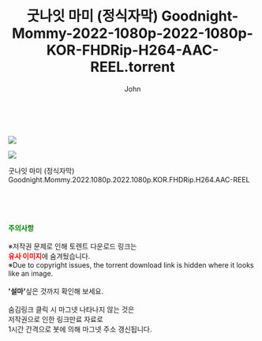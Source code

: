 ﻿---
layout: post
title:  "    굿나잇 마미 (정식자막) Goodnight-Mommy-2022-1080p-2022-1080p-KOR-FHDRip-H264-AAC-REEL.torrent"
author: John
categories: [ 영화 ]
tags: [  ]
image: https://torrentrj54.com/uploadfile/full/a43ddbd1d91b46b3a2db11cec5b7e8e1600120ec.jpg"/></p><p><img src="https://torrentrj54.com/uploadfile/full/6ca3390690026ad3af1f3041b96c7ab17e22e822.jpg 
description: "    굿나잇 마미 (정식자막) Goodnight-Mommy-2022-1080p-2022-1080p-KOR-FHDRip-H264-AAC-REEL torrent 정보 공유"
toc: true
toc_sticky: true
---

<br>
<p><img src="https://torrentrj54.com/uploadfile/full/a43ddbd1d91b46b3a2db11cec5b7e8e1600120ec.jpg"/></p><p><img src="https://torrentrj54.com/uploadfile/full/6ca3390690026ad3af1f3041b96c7ab17e22e822.jpg"/></p>
 굿나잇 마미 (정식자막) Goodnight.Mommy.2022.1080p.2022.1080p.KOR.FHDRip.H264.AAC-REEL  
    
<br><br><br>
<p data-ke-size="size16"><b><span style="color: green;">주의사항</span></b><br /><br />※저작권 문제로 인해 토렌트 다운로드 링크는<br /><b><span style="color: red;">유사 이미지</span></b>에 숨겨뒀습니다.<br />※Due to copyright issues, the torrent download link is hidden where it looks like an image.<br /><br /><b>'설마'</b>싶은 것까지 확인해 보세요.<br /><br />숨김링크 클릭 시 마그넷 나타나지 않는 것은<br />저작권으로 인한 링크만료 자료로<br />1시간 간격으로 봇에 의해 마그넷 주소 갱신됩니다.</p>
